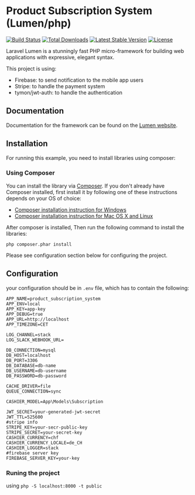 # Product Subscription System (Lumen/php)

[![Build Status](https://travis-ci.org/laravel/lumen-framework.svg)](https://travis-ci.org/laravel/lumen-framework)
[![Total Downloads](https://img.shields.io/packagist/dt/laravel/framework)](https://packagist.org/packages/laravel/lumen-framework)
[![Latest Stable Version](https://img.shields.io/packagist/v/laravel/framework)](https://packagist.org/packages/laravel/lumen-framework)
[![License](https://img.shields.io/packagist/l/laravel/framework)](https://packagist.org/packages/laravel/lumen-framework)

Laravel Lumen is a stunningly fast PHP micro-framework for building web applications with expressive, elegant syntax.

This project is using:
- Firebase: to send notification to the mobile app users
- Stripe: to handle the payment system 
- tymon/jwt-auth: to handle the authentication

## Documentation

Documentation for the framework can be found on the [Lumen website](https://lumen.laravel.com/docs).

## Installation
For running this example, you need to install libraries using composer:

### Using Composer
You can install the library via [Composer](https://getcomposer.org/). If you don't already have Composer installed, first install it by following one of these instructions depends on your OS of choice:
* [Composer installation instruction for Windows](https://getcomposer.org/doc/00-intro.md#installation-windows)
* [Composer installation instruction for Mac OS X and Linux](https://getcomposer.org/doc/00-intro.md#installation-linux-unix-osx)

After composer is installed, Then run the following command to install the libraries:

```
php composer.phar install
```
Please see configuration section below for configuring the project.

## Configuration

your configuration should be in ```.env``` file, which has to contain the following:

```
APP_NAME=product_subscription_system
APP_ENV=local
APP_KEY=app-key
APP_DEBUG=true
APP_URL=http://localhost
APP_TIMEZONE=CET

LOG_CHANNEL=stack
LOG_SLACK_WEBHOOK_URL=

DB_CONNECTION=mysql
DB_HOST=localhost
DB_PORT=3306
DB_DATABASE=db-name
DB_USERNAME=db-username
DB_PASSWORD=db-password

CACHE_DRIVER=file
QUEUE_CONNECTION=sync

CASHIER_MODEL=App\Models\Subscription

JWT_SECRET=your-generated-jwt-secret
JWT_TTL=525600
#stripe info
STRIPE_KEY=your-secr-public-key
STRIPE_SECRET=your-secret-key
CASHIER_CURRENCY=chf
CASHIER_CURRENCY_LOCALE=de_CH
CASHIER_LOGGER=stack
#firebase server key
FIREBASE_SERVER_KEY=your-key

```

### Runing the project

using ```php -S localhost:8000 -t public```
